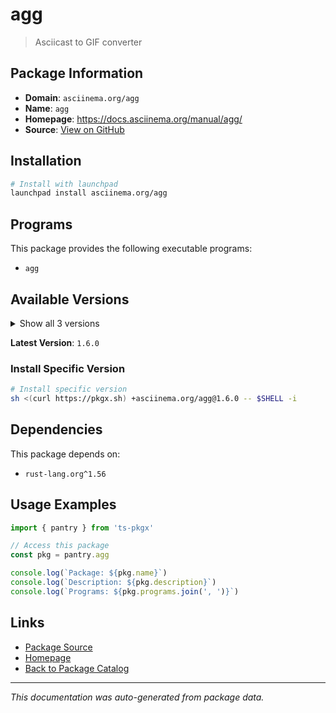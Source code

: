 # agg

> Asciicast to GIF converter

## Package Information

- **Domain**: `asciinema.org/agg`
- **Name**: `agg`
- **Homepage**: https://docs.asciinema.org/manual/agg/
- **Source**: [View on GitHub](https://github.com/pkgxdev/pantry/tree/main/projects/asciinema.org/agg/package.yml)

## Installation

```bash
# Install with launchpad
launchpad install asciinema.org/agg
```

## Programs

This package provides the following executable programs:

- `agg`

## Available Versions

<details>
<summary>Show all 3 versions</summary>

- `1.6.0`, `1.5.0`, `1.4.3`

</details>

**Latest Version**: `1.6.0`

### Install Specific Version

```bash
# Install specific version
sh <(curl https://pkgx.sh) +asciinema.org/agg@1.6.0 -- $SHELL -i
```

## Dependencies

This package depends on:

- `rust-lang.org^1.56`

## Usage Examples

```typescript
import { pantry } from 'ts-pkgx'

// Access this package
const pkg = pantry.agg

console.log(`Package: ${pkg.name}`)
console.log(`Description: ${pkg.description}`)
console.log(`Programs: ${pkg.programs.join(', ')}`)
```

## Links

- [Package Source](https://github.com/pkgxdev/pantry/tree/main/projects/asciinema.org/agg/package.yml)
- [Homepage](https://docs.asciinema.org/manual/agg/)
- [Back to Package Catalog](../../../package-catalog.md)

---

*This documentation was auto-generated from package data.*

